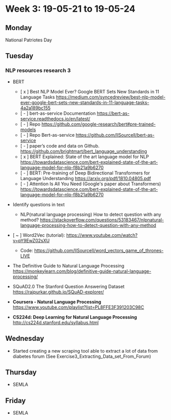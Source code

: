 # Week 3: 19-05-21 to 19-05-24

## Monday

National Patriotes Day 

## Tuesday

### **NLP resources research 3**

- BERT
  - [ x ] Best NLP Model Ever? Google BERT Sets New Standards in 11 Language Tasks https://medium.com/syncedreview/best-nlp-model-ever-google-bert-sets-new-standards-in-11-language-tasks-4a2a189bc155
  - [ - ] bert-as-service Documentation https://bert-as-service.readthedocs.io/en/latest/
  - [ - ] Repo https://github.com/google-research/bert#pre-trained-models
  - [ - ] Repo Bert-as-service https://github.com/llSourcell/bert-as-service
  - [ - ] paper’s code and data on Github. https://github.com/brightmart/bert_language_understanding
  - [ x ] BERT Explained: State of the art language model for NLP https://towardsdatascience.com/bert-explained-state-of-the-art-language-model-for-nlp-f8b21a9b6270
  - [ - ] BERT: Pre-training of Deep Bidirectional Transformers for
Language Understanding https://arxiv.org/pdf/1810.04805.pdf
  - [ - ] Attention Is All You Need (Google's paper about Transformers) https://towardsdatascience.com/bert-explained-state-of-the-art-language-model-for-nlp-f8b21a9b6270

- Identify questions in text
  - NLP(natural language processing) How to detect question with any method? https://stackoverflow.com/questions/53183467/nlpnatural-language-processing-how-to-detect-question-with-any-method 

- [ ~ ] Word2Vec (tutorial): https://www.youtube.com/watch?v=pY9EwZ02sXU
  - Code: https://github.com/llSourcell/word_vectors_game_of_thrones-LIVE
  
- The Definitive Guide to Natural Language Processing https://monkeylearn.com/blog/definitive-guide-natural-language-processing/

- SQuAD2.0 The Stanford Question Answering Dataset https://rajpurkar.github.io/SQuAD-explorer/
  
- **Coursera - Natural Language Processing** https://www.youtube.com/playlist?list=PL8FFE3F391203C98C
  
- **CS224d: Deep Learning for Natural Language Processing** http://cs224d.stanford.edu/syllabus.html
  
## Wednesday

- Started creating a new scraping tool able to extract a lot of data from diabetes forum (See Exercise3_Extracting_Data_set_From_Forum)

## Thursday

- SEMLA 

## Friday

- SEMLA 